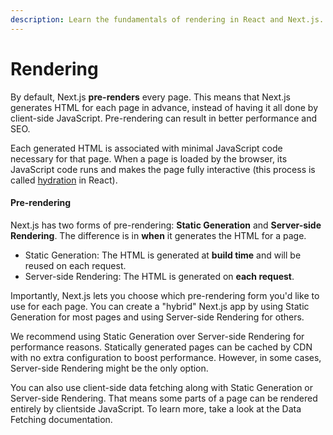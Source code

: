 ```yaml
---
description: Learn the fundamentals of rendering in React and Next.js.
---
```


# Rendering

By default, Next.js **pre-renders** every page. This means that Next.js generates HTML for each page in advance, instead of having it all done by client-side JavaScript. Pre-rendering can result in better performance and SEO.

Each generated HTML is associated with minimal JavaScript code necessary for that page. When a page is loaded by the browser, its JavaScript code runs and makes the page fully interactive (this process is called [hydration](https://react.dev/reference/react-dom/client/hydrateRoot) in React).

#### Pre-rendering

Next.js has two forms of pre-rendering: **Static Generation** and **Server-side Rendering**. The difference is in **when** it generates the HTML for a page.

* Static Generation: The HTML is generated at **build time** and will be reused on each request.
* Server-side Rendering: The HTML is generated on **each request**.

Importantly, Next.js lets you choose which pre-rendering form you'd like to use for each page. You can create a "hybrid" Next.js app by using Static Generation for most pages and using Server-side Rendering for others.

We recommend using Static Generation over Server-side Rendering for performance reasons. Statically generated pages can be cached by CDN with no extra configuration to boost performance. However, in some cases, Server-side Rendering might be the only option.

You can also use client-side data fetching along with Static Generation or Server-side Rendering. That means some parts of a page can be rendered entirely by clientside JavaScript. To learn more, take a look at the Data Fetching documentation.
